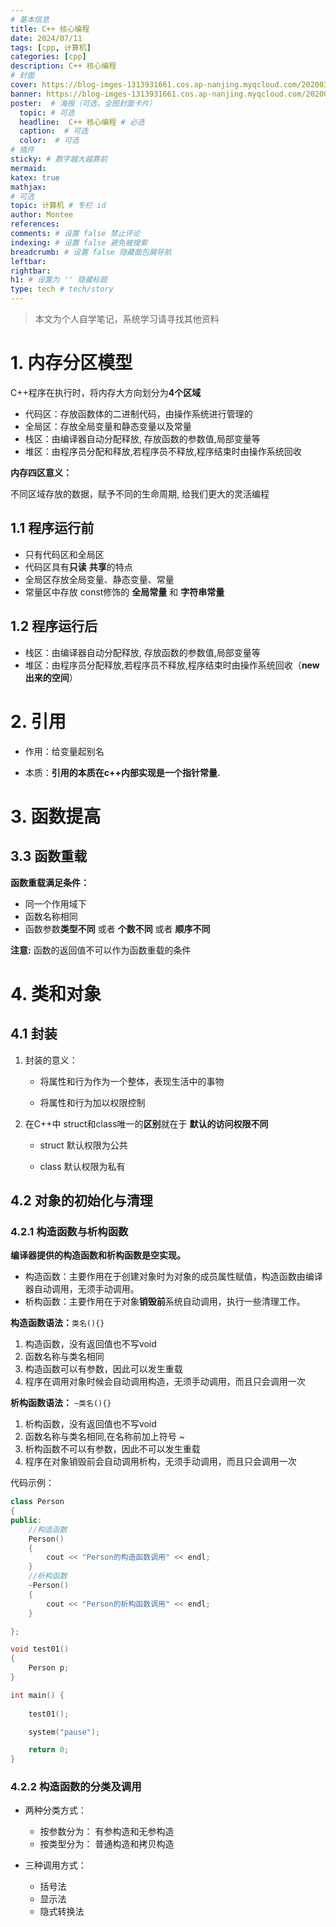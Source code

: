 ```yaml
---
# 基本信息
title: C++ 核心编程
date: 2024/07/11
tags: [cpp, 计算机]
categories: [cpp]
description: C++ 核心编程
# 封面
cover: https://blog-imges-1313931661.cos.ap-nanjing.myqcloud.com/20200317211943_Ts5Y5.gif
banner: https://blog-imges-1313931661.cos.ap-nanjing.myqcloud.com/20200317211943_Ts5Y5.gif
poster:  # 海报（可选，全图封面卡片）
  topic: # 可选
  headline:  C++ 核心编程 # 必选
  caption:  # 可选
  color:  # 可选
# 插件
sticky: # 数字越大越靠前
mermaid:
katex: true
mathjax: 
# 可选
topic: 计算机 # 专栏 id
author: Montee
references:
comments: # 设置 false 禁止评论
indexing: # 设置 false 避免被搜索
breadcrumb: # 设置 false 隐藏面包屑导航
leftbar: 
rightbar:
h1: # 设置为 '' 隐藏标题
type: tech # tech/story
---
```


> 本文为个人自学笔记，系统学习请寻找其他资料

# 1. 内存分区模型

C++程序在执行时，将内存大方向划分为**4个区域**

- 代码区：存放函数体的二进制代码，由操作系统进行管理的
- 全局区：存放全局变量和静态变量以及常量
- 栈区：由编译器自动分配释放, 存放函数的参数值,局部变量等
- 堆区：由程序员分配和释放,若程序员不释放,程序结束时由操作系统回收

**内存四区意义：**

不同区域存放的数据，赋予不同的生命周期, 给我们更大的灵活编程

## 1.1 程序运行前

* 只有代码区和全局区
* 代码区具有**只读** **共享**的特点
* 全局区存放全局变量、静态变量、常量
* 常量区中存放 const修饰的 **全局常量** 和 **字符串常量**

## 1.2 程序运行后

* 栈区：由编译器自动分配释放, 存放函数的参数值,局部变量等
* 堆区：由程序员分配释放,若程序员不释放,程序结束时由操作系统回收（**new出来的空间**）



# 2. 引用

* 作用：给变量起别名

* 本质：**引用的本质在c++内部实现是一个指针常量.**

# 3. 函数提高

## 3.3 函数重载

**函数重载满足条件：**

- 同一个作用域下
- 函数名称相同
- 函数参数**类型不同** 或者 **个数不同** 或者 **顺序不同**

**注意:** 函数的返回值不可以作为函数重载的条件

# 4. 类和对象

## 4.1 封装

1. 封装的意义：

   - 将属性和行为作为一个整体，表现生活中的事物

   - 将属性和行为加以权限控制

2. 在C++中 struct和class唯一的**区别**就在于 **默认的访问权限不同**

   - struct 默认权限为公共

   - class 默认权限为私有

## 4.2 对象的初始化与清理

### 4.2.1 构造函数与析构函数

**编译器提供的构造函数和析构函数是空实现。**

- 构造函数：主要作用在于创建对象时为对象的成员属性赋值，构造函数由编译器自动调用，无须手动调用。
- 析构函数：主要作用在于对象**销毁前**系统自动调用，执行一些清理工作。

**构造函数语法：**`类名(){}`

1. 构造函数，没有返回值也不写void
2. 函数名称与类名相同
3. 构造函数可以有参数，因此可以发生重载
4. 程序在调用对象时候会自动调用构造，无须手动调用，而且只会调用一次

**析构函数语法：** `~类名(){}`

1. 析构函数，没有返回值也不写void
2. 函数名称与类名相同,在名称前加上符号 ~
3. 析构函数不可以有参数，因此不可以发生重载
4. 程序在对象销毁前会自动调用析构，无须手动调用，而且只会调用一次

代码示例：

```c++
class Person
{
public:
	//构造函数
	Person()
	{
		cout << "Person的构造函数调用" << endl;
	}
	//析构函数
	~Person()
	{
		cout << "Person的析构函数调用" << endl;
	}

};

void test01()
{
	Person p;
}

int main() {
	
	test01();

	system("pause");

	return 0;
}
```

### 4.2.2 构造函数的分类及调用

* 两种分类方式：
  * 按参数分为： 有参构造和无参构造
  * 按类型分为： 普通构造和拷贝构造

* 三种调用方式：
  * 括号法
  * 显示法
  * 隐式转换法
